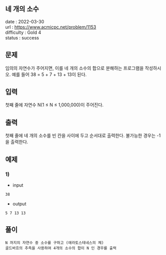 네 개의 소수
---

date : 2022-03-30   
url : https://www.acmicpc.net/problem/1153   
difficulty : Gold 4   
status : success

문제
---

임의의 자연수가 주어지면, 이를 네 개의 소수의 합으로 분해하는 프로그램을 작성하시오. 예를 들어 38 = 5 + 7 + 13 + 13이 된다.

입력
---
첫째 줄에 자연수 N(1 ≤ N ≤ 1,000,000)이 주어진다.

출력
---
첫째 줄에 네 개의 소수를 빈 칸을 사이에 두고 순서대로 출력한다. 불가능한 경우는 -1을 출력한다.

예제
--

### 1)
- input
```
38
```

- output
```
5 7 13 13
```

풀이
---

```
N 까지의 자연수 중 소수를 구하고 (에라토스테네스의 체)
골드바흐의 추측을 사용하여 4개의 소수의 합이 N 인 경우를 출력
```